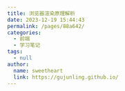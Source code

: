 ```yaml
---
title: 浏览器渲染原理解析
date: 2023-12-19 15:44:43
permalink: /pages/88a642/
categories: 
  - 前端
  - 学习笔记
tags: 
  - null
author: 
  name: sweetheart
  link: https://gujunling.github.io/
---
```

